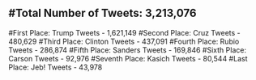 #Total Number of Tweets: 3,213,076 
---
#First Place: Trump Tweets - 1,621,149
#Second Place: Cruz Tweets - 480,629
#Third Place: Clinton Tweets - 437,091
#Fourth Place: Rubio Tweets - 286,874
#Fifth Place: Sanders Tweets - 169,846
#Sixth Place: Carson Tweets - 92,976
#Seventh Place: Kasich Tweets - 80,544
#Last Place: Jeb! Tweets - 43,978
